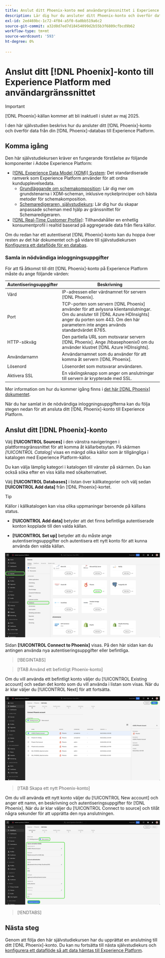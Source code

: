 ```yaml
---
title: Anslut ditt Phoenix-konto med användargränssnittet i Experience Platform
description: Lär dig hur du ansluter ditt Phoenix-konto och överför data från din Phoenix-databas till Experience Platform via användargränssnittet.
exl-id: 2ed469bc-1c72-4f04-a5f0-6a0bb519a6c2
source-git-commit: a32d0d7ed7d18454099d2b55b3f6809cfbcd9b62
workflow-type: tm+mt
source-wordcount: '593'
ht-degree: 0%

---
```


# Anslut ditt [!DNL Phoenix]-konto till Experience Platform med användargränssnittet

>[!IMPORTANT]
>
>[!DNL Phoenix]-källan kommer att bli inaktuell i slutet av maj 2025.

I den här självstudien beskrivs hur du ansluter ditt [!DNL Phoenix]-konto och överför data från din [!DNL Phoenix]-databas till Experience Platform.

## Komma igång

Den här självstudiekursen kräver en fungerande förståelse av följande komponenter i Adobe Experience Platform:

* [[!DNL Experience Data Model (XDM)] System](../../../../../xdm/home.md): Det standardiserade ramverk som Experience Platform använder för att ordna kundupplevelsedata.
   * [Grundläggande om schemakomposition](../../../../../xdm/schema/composition.md): Lär dig mer om grundstenarna i XDM-scheman, inklusive nyckelprinciper och bästa metoder för schemakomposition.
   * [Schemaredigeraren, självstudiekurs](../../../../../xdm/tutorials/create-schema-ui.md): Lär dig hur du skapar anpassade scheman med hjälp av gränssnittet för Schemaredigeraren.
* [[!DNL Real-Time Customer Profile]](../../../../../profile/home.md): Tillhandahåller en enhetlig konsumentprofil i realtid baserad på aggregerade data från flera källor.

Om du redan har ett autentiserat [!DNL Phoenix]-konto kan du hoppa över resten av det här dokumentet och gå vidare till självstudiekursen [Konfigurera ett dataflöde för en databas](../../dataflow/databases.md).

### Samla in nödvändiga inloggningsuppgifter

För att få åtkomst till ditt [!DNL Phoenix]-konto på Experience Platform måste du ange följande värden:

| Autentiseringsuppgifter | Beskrivning |
| --- | --- |
| Värd | IP-adressen eller värdnamnet för servern [!DNL Phoenix]. |
| Port | TCP-porten som servern [!DNL Phoenix] använder för att avlyssna klientanslutningar. Om du ansluter till [!DNL Azure HDInsights] anger du porten som 443. Om den här parametern inte anges används standardvärdet 8765. |
| HTTP-sökväg | Den partiella URL som motsvarar servern [!DNL Phoenix]. Ange /hbasephoenix0 om du använder klustret [!DNL Azure HDInsights]. |
| Användarnamn | Användarnamnet som du använder för att komma åt servern [!DNL Phoenix]. |
| Lösenord | Lösenordet som motsvarar användaren. |
| Aktivera SSL | En växlingsknapp som anger om anslutningar till servern är krypterade med SSL. |

Mer information om hur du kommer igång finns i [det här [!DNL Phoenix] dokumentet](https://python-phoenixdb.readthedocs.io/en/latest/api.html).

När du har samlat in de nödvändiga inloggningsuppgifterna kan du följa stegen nedan för att ansluta ditt [!DNL Phoenix]-konto till Experience Platform.

## Anslut ditt [!DNL Phoenix]-konto

Välj **[!UICONTROL Sources]** i den vänstra navigeringen i plattformsgränssnittet för att komma åt källarbetsytan. På skärmen *[!UICONTROL Catalog]* visas en mängd olika källor som är tillgängliga i katalogen med Experience Platform-källor.

Du kan välja lämplig kategori i katalogen till vänster på skärmen. Du kan också söka efter en viss källa med sökalternativet.

Välj **[!UICONTROL Databases]** i listan över källkategorier och välj sedan **[!UICONTROL Add data]** från [!DNL Phoenix]-kortet.

>[!TIP]
>
>Källor i källkatalogen kan visa olika uppmaningar beroende på källans status.
> 
>* **[!UICONTROL Add data]** betyder att det finns befintliga autentiserade konton kopplade till den valda källan.
>
>* **[!UICONTROL Set up]** betyder att du måste ange autentiseringsuppgifter och autentisera ett nytt konto för att kunna använda den valda källan.

![Källkatalogen i användargränssnittet i Experience Platform med källkortet Phoenix markerat.](../../../../images/tutorials/create/phoenix/catalog.png)

Sidan **[!UICONTROL Connect to Phoenix]** visas. På den här sidan kan du antingen använda nya autentiseringsuppgifter eller befintliga.

>[!BEGINTABS]

>[!TAB Använd ett befintligt Phoenix-konto]

Om du vill använda ett befintligt konto väljer du [!UICONTROL Existing account] och sedan det konto som du vill använda i listan som visas. När du är klar väljer du [!UICONTROL Next] för att fortsätta.

![En lista över autentiserade Phoenix-databaskonton som redan finns i din organisation.](../../../../images/tutorials/create/phoenix/existing.png)

>[!TAB Skapa ett nytt Phoenix-konto]

Om du vill använda ett nytt konto väljer du [!UICONTROL New account] och anger ett namn, en beskrivning och autentiseringsuppgifter för [!DNL Phoenix]. När du är klar väljer du [!UICONTROL Connect to source] och tillåt några sekunder för att upprätta den nya anslutningen.

![Det nya kontogränssnittet där du kan ange autentiseringsuppgifter och skapa ett Phoenix-konto.](../../../../images/tutorials/create/phoenix/new.png)

>[!ENDTABS]

## Nästa steg

Genom att följa den här självstudiekursen har du upprättat en anslutning till ditt [!DNL Phoenix]-konto. Du kan nu fortsätta till nästa självstudiekurs och [konfigurera ett dataflöde så att data hämtas till Experience Platform](../../dataflow/databases.md).
